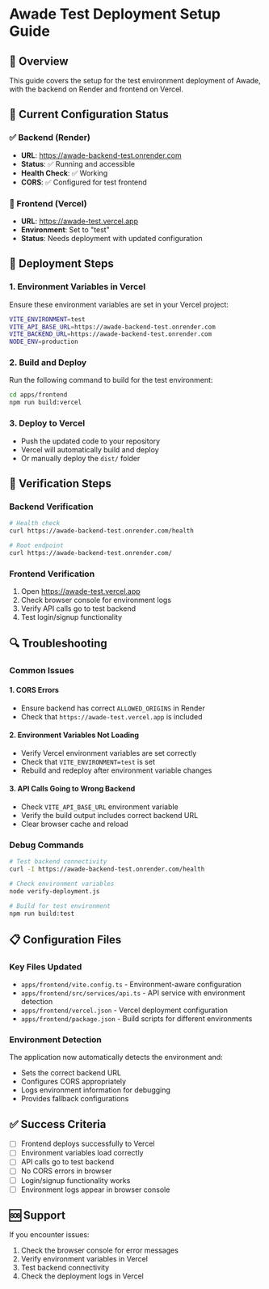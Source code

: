 # Awade Test Deployment Setup Guide

## 🎯 Overview
This guide covers the setup for the test environment deployment of Awade, with the backend on Render and frontend on Vercel.

## 🔧 Current Configuration Status

### ✅ Backend (Render)
- **URL**: https://awade-backend-test.onrender.com
- **Status**: ✅ Running and accessible
- **Health Check**: ✅ Working
- **CORS**: ✅ Configured for test frontend

### 🔄 Frontend (Vercel)
- **URL**: https://awade-test.vercel.app
- **Environment**: Set to "test"
- **Status**: Needs deployment with updated configuration

## 🚀 Deployment Steps

### 1. Environment Variables in Vercel
Ensure these environment variables are set in your Vercel project:

```bash
VITE_ENVIRONMENT=test
VITE_API_BASE_URL=https://awade-backend-test.onrender.com
VITE_BACKEND_URL=https://awade-backend-test.onrender.com
NODE_ENV=production
```

### 2. Build and Deploy
Run the following command to build for the test environment:

```bash
cd apps/frontend
npm run build:vercel
```

### 3. Deploy to Vercel
- Push the updated code to your repository
- Vercel will automatically build and deploy
- Or manually deploy the `dist/` folder

## 🧪 Verification Steps

### Backend Verification
```bash
# Health check
curl https://awade-backend-test.onrender.com/health

# Root endpoint
curl https://awade-backend-test.onrender.com/
```

### Frontend Verification
1. Open https://awade-test.vercel.app
2. Check browser console for environment logs
3. Verify API calls go to test backend
4. Test login/signup functionality

## 🔍 Troubleshooting

### Common Issues

#### 1. CORS Errors
- Ensure backend has correct `ALLOWED_ORIGINS` in Render
- Check that `https://awade-test.vercel.app` is included

#### 2. Environment Variables Not Loading
- Verify Vercel environment variables are set correctly
- Check that `VITE_ENVIRONMENT=test` is set
- Rebuild and redeploy after environment variable changes

#### 3. API Calls Going to Wrong Backend
- Check `VITE_API_BASE_URL` environment variable
- Verify the build output includes correct backend URL
- Clear browser cache and reload

### Debug Commands
```bash
# Test backend connectivity
curl -I https://awade-backend-test.onrender.com/health

# Check environment variables
node verify-deployment.js

# Build for test environment
npm run build:test
```

## 📋 Configuration Files

### Key Files Updated
- `apps/frontend/vite.config.ts` - Environment-aware configuration
- `apps/frontend/src/services/api.ts` - API service with environment detection
- `apps/frontend/vercel.json` - Vercel deployment configuration
- `apps/frontend/package.json` - Build scripts for different environments

### Environment Detection
The application now automatically detects the environment and:
- Sets the correct backend URL
- Configures CORS appropriately
- Logs environment information for debugging
- Provides fallback configurations

## ✅ Success Criteria
- [ ] Frontend deploys successfully to Vercel
- [ ] Environment variables load correctly
- [ ] API calls go to test backend
- [ ] No CORS errors in browser
- [ ] Login/signup functionality works
- [ ] Environment logs appear in browser console

## 🆘 Support
If you encounter issues:
1. Check the browser console for error messages
2. Verify environment variables in Vercel
3. Test backend connectivity
4. Check the deployment logs in Vercel
